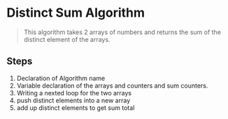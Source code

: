 # Distinct Sum Algorithm

> This algorithm takes 2 arrays of numbers and returns the sum of the distinct element of the arrays.

## Steps

1. Declaration of Algorithm name
2. Variable declaration of the arrays and counters and sum counters.
3. Writing a nexted loop for the two arrays
4. push distinct elements into a new array
5. add up distinct elements to get sum total
